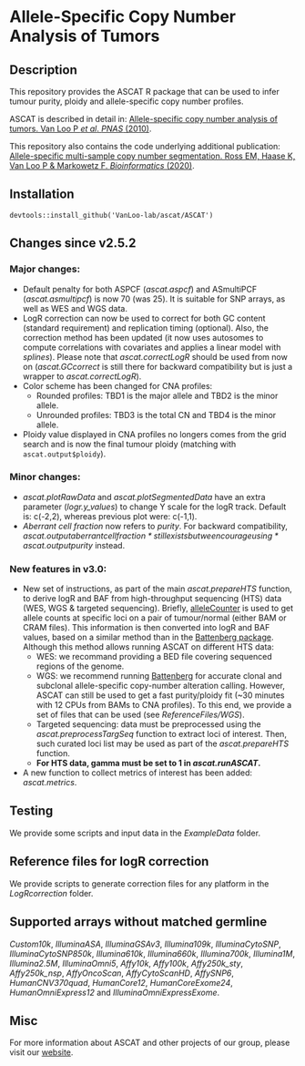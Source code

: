 # Allele-Specific Copy Number Analysis of Tumors

## Description

This repository provides the ASCAT R package that can be used to infer tumour purity, ploidy and
allele-specific copy number profiles.

ASCAT is described in detail in: [Allele-specific copy number analysis of tumors. Van Loo P *et al*. *PNAS* (2010)](http://www.ncbi.nlm.nih.gov/pubmed/20837533).

This repository also contains the code underlying additional publication:
[Allele-specific multi-sample copy number segmentation. Ross EM, Haase K, Van Loo P & Markowetz F. *Bioinformatics* (2020)](https://pubmed.ncbi.nlm.nih.gov/32449758).

## Installation
`devtools::install_github('VanLoo-lab/ascat/ASCAT')`

## Changes since v2.5.2
### Major changes:
- Default penalty for both ASPCF (*ascat.aspcf*) and ASmultiPCF (*ascat.asmultipcf*) is now 70 (was 25). It is suitable for SNP arrays, as well as WES and WGS data.
- LogR correction can now be used to correct for both GC content (standard requirement) and replication timing (optional). Also, the correction method has been updated (it now uses autosomes to compute correlations with covariates and applies a linear model with *splines*). Please note that *ascat.correctLogR* should be used from now on (*ascat.GCcorrect* is still there for backward compatibility but is just a wrapper to *ascat.correctLogR*).
- Color scheme has been changed for CNA profiles:
	- Rounded profiles: TBD1 is the major allele and TBD2 is the minor allele.
	- Unrounded profiles: TBD3 is the total CN and TBD4 is the minor allele.
- Ploidy value displayed in CNA profiles no longers comes from the grid search and is now the final tumour ploidy (matching with `ascat.output$ploidy`).

### Minor changes:
- *ascat.plotRawData* and *ascat.plotSegmentedData* have an extra parameter (*logr.y_values*) to change Y scale for the logR track. Default is: c(-2,2), whereas previous plot were: c(-1,1).
- *Aberrant cell fraction* now refers to *purity*. For backward compatibility, *ascat.output$aberrantcellfraction* still exists but we encourage using *ascat.output$purity* instead.

### New features in v3.0:
- New set of instructions, as part of the main *ascat.prepareHTS* function, to derive logR and BAF from high-throughput sequencing (HTS) data (WES, WGS & targeted sequencing). Briefly, [alleleCounter](https://github.com/cancerit/alleleCount) is used to get allele counts at specific loci on a pair of tumour/normal (either BAM or CRAM files). This information is then converted into logR and BAF values, based on a similar method than in the [Battenberg package](https://github.com/Wedge-lab/battenberg). Although this method allows running ASCAT on different HTS data:
  - WES: we recommand providing a BED file covering sequenced regions of the genome.
  - WGS: we recommend running [Battenberg](https://github.com/Wedge-lab/battenberg) for accurate clonal and subclonal allele-specific copy-number alteration calling. However, ASCAT can still be used to get a fast purity/ploidy fit (~30 minutes with 12 CPUs from BAMs to CNA profiles). To this end, we provide a set of files that can be used (see *ReferenceFiles/WGS*).
  - Targeted sequencing: data must be preprocessed using the *ascat.preprocessTargSeq* function to extract loci of interest. Then, such curated loci list may be used as part of the *ascat.prepareHTS* function.
  - **For HTS data, gamma must be set to 1 in *ascat.runASCAT*.**
- A new function to collect metrics of interest has been added: *ascat.metrics*.

## Testing
We provide some scripts and input data in the *ExampleData* folder.

## Reference files for logR correction
We provide scripts to generate correction files for any platform in the *LogRcorrection* folder.

## Supported arrays without matched germline
*Custom10k*, *IlluminaASA*, *IlluminaGSAv3*, *Illumina109k*, *IlluminaCytoSNP*, *IlluminaCytoSNP850k*, *Illumina610k*, *Illumina660k*, *Illumina700k*, *Illumina1M*, *Illumina2.5M*, *IlluminaOmni5*, *Affy10k*, *Affy100k*, *Affy250k_sty*, *Affy250k_nsp*, *AffyOncoScan*, *AffyCytoScanHD*, *AffySNP6*, *HumanCNV370quad*, *HumanCore12*, *HumanCoreExome24*, *HumanOmniExpress12* and *IlluminaOmniExpressExome*.

## Misc
For more information about ASCAT and other projects of our group, please visit our [website](https://www.crick.ac.uk/research/a-z-researchers/researchers-v-y/peter-van-loo/software/).
